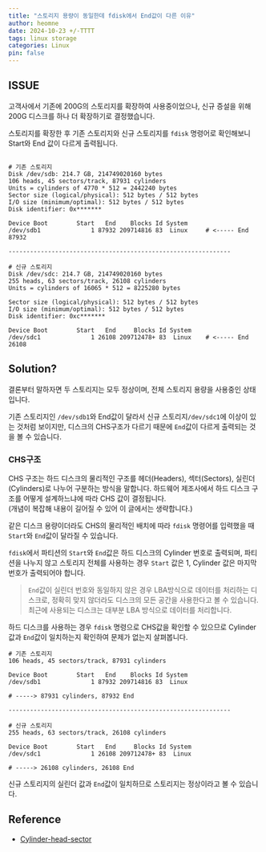 ```yaml
---
title: "스토리지 용량이 동일한데 fdisk에서 End값이 다른 이유"
author: heomne
date: 2024-10-23 +/-TTTT
tags: linux storage
categories: Linux
pin: false
---
```


## ISSUE

고객사에서 기존에 200G의 스토리지를 확장하여 사용중이었으나, 신규 증설을 위해 200G 디스크를 하나 더 확장하기로 결정했습니다.

스토리지를 확장한 후 기존 스토리지와 신규 스토리지를 `fdisk` 명령어로 확인해보니 Start와 End 값이 다르게 출력됩니다.

```terminal

# 기존 스토리지
Disk /dev/sdb: 214.7 GB, 214749020160 bytes
106 heads, 45 sectors/track, 87931 cylinders
Units = cylinders of 4770 * 512 = 2442240 bytes
Sector size (logical/physical): 512 bytes / 512 bytes
I/O size (minimum/optimal): 512 bytes / 512 bytes
Disk identifier: 0x*******

Device Boot        Start   End    Blocks Id System
/dev/sdb1              1 87932 209714816 83  Linux     # <----- End 87932

--------------------------------------------------------------

# 신규 스토리지
Disk /dev/sdc: 214.7 GB, 214749020160 bytes
255 heads, 63 sectors/track, 26108 cylinders
Units = cylinders of 16065 * 512 = 8225280 bytes

Sector size (logical/physical): 512 bytes / 512 bytes
I/O size (minimum/optimal): 512 bytes / 512 bytes
Disk identifier: 0xc*******

Device Boot        Start   End     Blocks Id System
/dev/sdc1              1 26108 209712478+ 83  Linux    # <----- End 26108

```

## Solution?

결론부터 말하자면 두 스토리지는 모두 정상이며, 전체 스토리지 용량을 사용중인 상태입니다.

기존 스토리지인 `/dev/sdb1`와 End값이 달라서 신규 스토리지`/dev/sdc1`에 이상이 있는 것처럼 보이지만, 디스크의 CHS구조가 다르기 때문에 `End`값이 다르게 출력되는 것을 볼 수 있습니다.

### CHS구조

CHS 구조는 하드 디스크의 물리적인 구조를 헤더(Headers), 섹터(Sectors), 실린더(Cylinders)로 나누어 구분하는 방식을 말합니다. 하드웨어 제조사에서 하드 디스크 구조를 어떻게 설계하느냐에 따라 CHS 값이 결정됩니다.  
(개념이 복잡해 내용이 길어질 수 있어 이 글에서는 생략합니다.)

같은 디스크 용량이더라도 CHS의 물리적인 배치에 따라 `fdisk` 명령어를 입력했을 때 `Start`와 `End`값이 달라질 수 있습니다.

`fdisk`에서 파티션의 `Start`와 `End`값은 하드 디스크의 Cylinder 번호로 출력되며, 파티션을 나누지 않고 스토리지 전체를 사용하는 경우 `Start` 값은 1, Cylinder 값은 마지막 번호가 출력되어야 합니다.

> `End`값이 실린더 번호와 동일하지 않은 경우 LBA방식으로 데이터를 처리하는 디스크로, 정확히 맞지 않더라도 디스크의 모든 공간을 사용한다고 볼 수 있습니다.  
> 최근에 사용되는 디스크는 대부분 LBA 방식으로 데이터를 처리합니다.

하드 디스크를 사용하는 경우 `fdisk` 명령으로 CHS값을 확인할 수 있으므로 Cylinder값과 `End`값이 일치하는지 확인하여 문제가 없는지 살펴봅니다.

```terminal
# 기존 스토리지
106 heads, 45 sectors/track, 87931 cylinders

Device Boot        Start   End    Blocks Id System
/dev/sdb1              1 87932 209714816 83  Linux

# -----> 87931 cylinders, 87932 End

--------------------------------------------------------------

# 신규 스토리지
255 heads, 63 sectors/track, 26108 cylinders

Device Boot        Start   End     Blocks Id System
/dev/sdc1              1 26108 209712478+ 83  Linux

# -----> 26108 cylinders, 26108 End
```

신규 스토리지의 실린더 값과 `End`값이 일치하므로 스토리지는 정상이라고 볼 수 있습니다.

## Reference
- [Cylinder-head-sector](https://en.wikipedia.org/wiki/Cylinder-head-sector)